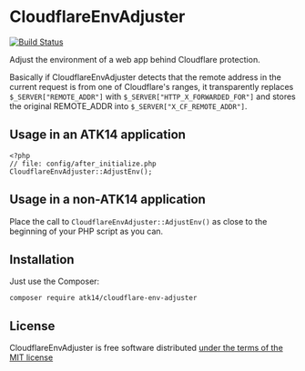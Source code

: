 CloudflareEnvAdjuster
=====================

[![Build Status](https://app.travis-ci.com/atk14/CloudflareEnvAdjuster.svg?token=Kc7UxgK5oqFG8sZAhCzg&branch=master)](https://app.travis-ci.com/atk14/CloudflareEnvAdjuster)

Adjust the environment of a web app behind Cloudflare protection.

Basically if CloudflareEnvAdjuster detects that the remote address in the current request is from one of Cloudflare's ranges, it transparently replaces `$_SERVER["REMOTE_ADDR"]` with `$_SERVER["HTTP_X_FORWARDED_FOR"]` and stores the original REMOTE_ADDR into `$_SERVER["X_CF_REMOTE_ADDR"]`.

Usage in an ATK14 application
-----------------------------

    <?php
    // file: config/after_initialize.php
    CloudflareEnvAdjuster::AdjustEnv();

Usage in a non-ATK14 application
--------------------------------

Place the call to `CloudflareEnvAdjuster::AdjustEnv()` as close to the beginning of your PHP script as you can.

Installation
------------

Just use the Composer:

    composer require atk14/cloudflare-env-adjuster

License
-------

CloudflareEnvAdjuster is free software distributed [under the terms of the MIT license](http://www.opensource.org/licenses/mit-license)

[//]: # ( vim: set ts=2 et: )
    

      
